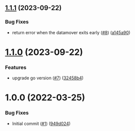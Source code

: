 ## [1.1.1](https://github.com/catalystcommunity/data-mover-core/compare/v1.1.0...v1.1.1) (2023-09-22)


### Bug Fixes

* return error when the datamover exits early ([#8](https://github.com/catalystcommunity/data-mover-core/issues/8)) ([a145a90](https://github.com/catalystcommunity/data-mover-core/commit/a145a9001d3bf1abade4463e5b1a4b26e311d806))

# [1.1.0](https://github.com/catalystcommunity/data-mover-core/compare/v1.0.0...v1.1.0) (2023-09-22)


### Features

* upgrade go version ([#7](https://github.com/catalystcommunity/data-mover-core/issues/7)) ([32458b4](https://github.com/catalystcommunity/data-mover-core/commit/32458b48f87565d2327488dbbf904ebfb5ecdbdf))

# 1.0.0 (2022-03-25)


### Bug Fixes

* Initial commit ([#1](https://github.com/catalystcommunity/data-mover-core/issues/1)) ([949d024](https://github.com/catalystcommunity/data-mover-core/commit/949d0240970b7c109803adcbde5534a9571f9829))
